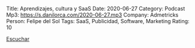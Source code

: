 Title: Aprendizajes, cultura y SaaS
Date: 2020-06-27
Category: Podcast
Mp3: https://s.danilorca.com/2020-06-27.mp3
Company: Admetricks
Person: Felipe del Sol
Tags: SaaS, Publicidad, Software, Marketing
Rating: 10

<a href="https://s.danilorca.com/2020-06-27.mp3" type="audio/mpeg">
Escuchar
</a>
